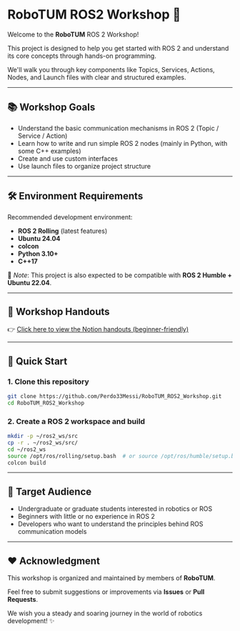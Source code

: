 # RoboTUM ROS2 Workshop 🚀

Welcome to the **RoboTUM** ROS 2 Workshop!  

This project is designed to help you get started with ROS 2 and understand its core concepts through hands-on programming.  

We'll walk you through key components like Topics, Services, Actions, Nodes, and Launch files with clear and structured examples.

---

## 📚 Workshop Goals

- Understand the basic communication mechanisms in ROS 2 (Topic / Service / Action)
- Learn how to write and run simple ROS 2 nodes (mainly in Python, with some C++ examples)
- Create and use custom interfaces
- Use launch files to organize project structure

---

## 🛠️ Environment Requirements

Recommended development environment:

- **ROS 2 Rolling** (latest features)  
- **Ubuntu 24.04**
- **colcon**
- **Python 3.10+**
- **C++17**

📝 *Note*: This project is also expected to be compatible with **ROS 2 Humble + Ubuntu 22.04**.

---

## 📄 Workshop Handouts

👉 [Click here to view the Notion handouts (beginner-friendly)](https://www.notion.so/starryocean/ROS2-Workshop-ROS2-ROS2-Workshop-Handouts-for-ROS2-beginners-1ff866ba436e8056b00fc457636b7952?source=copy_link)

---

## 🚀 Quick Start

### 1. Clone this repository

```bash
git clone https://github.com/Perdo33Messi/RoboTUM_ROS2_Workshop.git
cd RoboTUM_ROS2_Workshop
```  

### 2. Create a ROS 2 workspace and build
```bash
mkdir -p ~/ros2_ws/src
cp -r . ~/ros2_ws/src/
cd ~/ros2_ws
source /opt/ros/rolling/setup.bash  # or source /opt/ros/humble/setup.bash
colcon build
```

---

## 🎯 Target Audience

- Undergraduate or graduate students interested in robotics or ROS  
- Beginners with little or no experience in ROS 2  
- Developers who want to understand the principles behind ROS communication models

---

## ❤️ Acknowledgment

This workshop is organized and maintained by members of **RoboTUM**.  

Feel free to submit suggestions or improvements via **Issues** or **Pull Requests**.  

We wish you a steady and soaring journey in the world of robotics development! ✨
